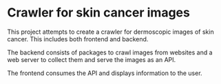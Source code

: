# Crawler for skin cancer images

This project attempts to create a crawler for dermoscopic images of skin cancer.
This includes both frontend and backend.

The backend consists of packages to crawl images from websites and a web server
to collect them and serve the images as an API.

The frontend consumes the API and displays information to the user.
